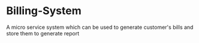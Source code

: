 # Billing-System
A micro service system which can be used to generate customer's bills and store them to generate report
